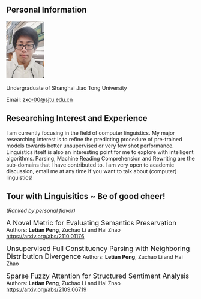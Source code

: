 ## Personal Information
<div align="left">
	<img src="./Myphoto_Small.jpg" width="20%">
</div>
<!-- ![Book logo](./Myphoto.jpg) -->

Undergraduate of Shanghai Jiao Tong University

Email: zxc-00@sjtu.edu.cn

## Researching Interest and Experience ##

I am currently focusing in the field of computer linguistics. My major researching interest is to refine the predicting procedure of pre-trained models towards better unsupervised or very few shot performance. Linguistics itself is also an interesting point for me to explore with intelligent algorithms. Parsing, Machine Reading Comprehension and Rewriting are the sub-domains that I have contributed to. I am very open to academic discussion, email me at any time if you want to talk about (computer) linguistics!

## Tour with Linguisitics ~ Be of good cheer! 
*(Ranked by personal flavor)* 
 
<font size=4>A Novel Metric for Evaluating Semantics Preservation</font> 
Authors: **Letian Peng**, Zuchao Li and Hai Zhao <br>
https://arxiv.org/abs/2110.01176 

<font size=4>Unsupervised Full Constituency Parsing with Neighboring Distribution Divergence</font> 
Authors: **Letian Peng**, Zuchao Li and Hai Zhao <br>

<font size=4>Sparse Fuzzy Attention for Structured Sentiment Analysis</font>
Authors: **Letian Peng**, Zuchao Li and Hai Zhao <br>
https://arxiv.org/abs/2109.06719  
